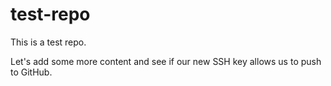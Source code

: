 # test-repo

This is a test repo.

Let's add some more content and see if our new SSH key allows us to push to GitHub.
